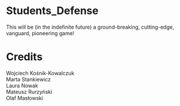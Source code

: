 # Students_Defense
This will be (in the indefinite future) a ground-breaking, cutting-edge, vanguard, pioneering game!

# Credits

Wojciech Kośnik-Kowalczuk\
Marta Stankiewicz\
Laura Nowak\
Mateusz Rurzyński\
Olaf Masłowski
